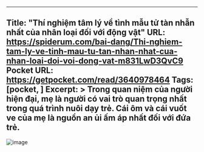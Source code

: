 
---
Title: "Thí nghiệm tâm lý về tình mẫu tử tàn nhẫn nhất của nhân loại đối với động vật"
URL: https://spiderum.com/bai-dang/Thi-nghiem-tam-ly-ve-tinh-mau-tu-tan-nhan-nhat-cua-nhan-loai-doi-voi-dong-vat-m831LwD3QvC9
Pocket URL: https://getpocket.com/read/3640978464
Tags: [pocket, ]
Excerpt: >
    Trong quan niệm của người hiện đại, mẹ là người có vai trò quan trọng nhất trong quá trình nuôi dạy trẻ. Cái ôm và cái vuốt ve của mẹ là nguồn an ủi ấm áp nhất đối với đứa trẻ.
---

![image](https://genk.mediacdn.vn/139269124445442048/2020/9/25/v2-08f6f929abb1596ee945b8bfc9784a71720w-16010283656331513518902.jpg)
